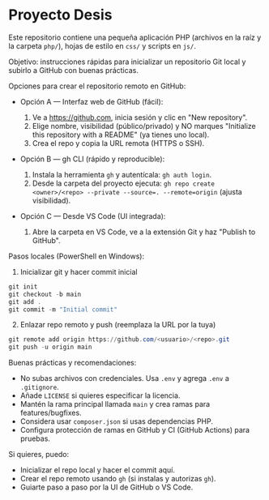 # Proyecto Desis

Este repositorio contiene una pequeña aplicación PHP (archivos en la raíz y la carpeta `php/`), hojas de estilo en `css/` y scripts en `js/`.

Objetivo: instrucciones rápidas para inicializar un repositorio Git local y subirlo a GitHub con buenas prácticas.

Opciones para crear el repositorio remoto en GitHub:

- Opción A — Interfaz web de GitHub (fácil):
  1. Ve a https://github.com, inicia sesión y clic en "New repository".
  2. Elige nombre, visibilidad (público/privado) y NO marques "Initialize this repository with a README" (ya tienes uno local).
  3. Crea el repo y copia la URL remota (HTTPS o SSH).

- Opción B — gh CLI (rápido y reproducible):
  1. Instala la herramienta `gh` y autentícala: `gh auth login`.
  2. Desde la carpeta del proyecto ejecuta: `gh repo create <owner>/<repo> --private --source=. --remote=origin` (ajusta visibilidad).

- Opción C — Desde VS Code (UI integrada):
  1. Abre la carpeta en VS Code, ve a la extensión Git y haz "Publish to GitHub".

Pasos locales (PowerShell en Windows):

1. Inicializar git y hacer commit inicial

```powershell
git init
git checkout -b main
git add .
git commit -m "Initial commit"
```

2. Enlazar repo remoto y push (reemplaza la URL por la tuya)

```powershell
git remote add origin https://github.com/<usuario>/<repo>.git
git push -u origin main
```

Buenas prácticas y recomendaciones:
- No subas archivos con credenciales. Usa `.env` y agrega `.env` a `.gitignore`.
- Añade `LICENSE` si quieres especificar la licencia.
- Mantén la rama principal llamada `main` y crea ramas para features/bugfixes.
- Considera usar `composer.json` si usas dependencias PHP.
- Configura protección de ramas en GitHub y CI (GitHub Actions) para pruebas.

Si quieres, puedo:
- Inicializar el repo local y hacer el commit aquí.
- Crear el repo remoto usando `gh` (si instalas y autorizas `gh`).
- Guiarte paso a paso por la UI de GitHub o VS Code.
